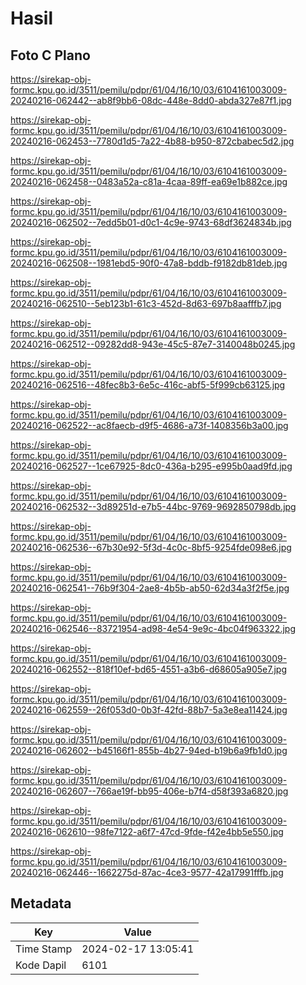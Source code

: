 # Hasil

## Foto C Plano

https://sirekap-obj-formc.kpu.go.id/3511/pemilu/pdpr/61/04/16/10/03/6104161003009-20240216-062442--ab8f9bb6-08dc-448e-8dd0-abda327e87f1.jpg

https://sirekap-obj-formc.kpu.go.id/3511/pemilu/pdpr/61/04/16/10/03/6104161003009-20240216-062453--7780d1d5-7a22-4b88-b950-872cbabec5d2.jpg

https://sirekap-obj-formc.kpu.go.id/3511/pemilu/pdpr/61/04/16/10/03/6104161003009-20240216-062458--0483a52a-c81a-4caa-89ff-ea69e1b882ce.jpg

https://sirekap-obj-formc.kpu.go.id/3511/pemilu/pdpr/61/04/16/10/03/6104161003009-20240216-062502--7edd5b01-d0c1-4c9e-9743-68df3624834b.jpg

https://sirekap-obj-formc.kpu.go.id/3511/pemilu/pdpr/61/04/16/10/03/6104161003009-20240216-062508--1981ebd5-90f0-47a8-bddb-f9182db81deb.jpg

https://sirekap-obj-formc.kpu.go.id/3511/pemilu/pdpr/61/04/16/10/03/6104161003009-20240216-062510--5eb123b1-61c3-452d-8d63-697b8aafffb7.jpg

https://sirekap-obj-formc.kpu.go.id/3511/pemilu/pdpr/61/04/16/10/03/6104161003009-20240216-062512--09282dd8-943e-45c5-87e7-3140048b0245.jpg

https://sirekap-obj-formc.kpu.go.id/3511/pemilu/pdpr/61/04/16/10/03/6104161003009-20240216-062516--48fec8b3-6e5c-416c-abf5-5f999cb63125.jpg

https://sirekap-obj-formc.kpu.go.id/3511/pemilu/pdpr/61/04/16/10/03/6104161003009-20240216-062522--ac8faecb-d9f5-4686-a73f-1408356b3a00.jpg

https://sirekap-obj-formc.kpu.go.id/3511/pemilu/pdpr/61/04/16/10/03/6104161003009-20240216-062527--1ce67925-8dc0-436a-b295-e995b0aad9fd.jpg

https://sirekap-obj-formc.kpu.go.id/3511/pemilu/pdpr/61/04/16/10/03/6104161003009-20240216-062532--3d89251d-e7b5-44bc-9769-9692850798db.jpg

https://sirekap-obj-formc.kpu.go.id/3511/pemilu/pdpr/61/04/16/10/03/6104161003009-20240216-062536--67b30e92-5f3d-4c0c-8bf5-9254fde098e6.jpg

https://sirekap-obj-formc.kpu.go.id/3511/pemilu/pdpr/61/04/16/10/03/6104161003009-20240216-062541--76b9f304-2ae8-4b5b-ab50-62d34a3f2f5e.jpg

https://sirekap-obj-formc.kpu.go.id/3511/pemilu/pdpr/61/04/16/10/03/6104161003009-20240216-062546--83721954-ad98-4e54-9e9c-4bc04f963322.jpg

https://sirekap-obj-formc.kpu.go.id/3511/pemilu/pdpr/61/04/16/10/03/6104161003009-20240216-062552--818f10ef-bd65-4551-a3b6-d68605a905e7.jpg

https://sirekap-obj-formc.kpu.go.id/3511/pemilu/pdpr/61/04/16/10/03/6104161003009-20240216-062559--26f053d0-0b3f-42fd-88b7-5a3e8ea11424.jpg

https://sirekap-obj-formc.kpu.go.id/3511/pemilu/pdpr/61/04/16/10/03/6104161003009-20240216-062602--b45166f1-855b-4b27-94ed-b19b6a9fb1d0.jpg

https://sirekap-obj-formc.kpu.go.id/3511/pemilu/pdpr/61/04/16/10/03/6104161003009-20240216-062607--766ae19f-bb95-406e-b7f4-d58f393a6820.jpg

https://sirekap-obj-formc.kpu.go.id/3511/pemilu/pdpr/61/04/16/10/03/6104161003009-20240216-062610--98fe7122-a6f7-47cd-9fde-f42e4bb5e550.jpg

https://sirekap-obj-formc.kpu.go.id/3511/pemilu/pdpr/61/04/16/10/03/6104161003009-20240216-062446--1662275d-87ac-4ce3-9577-42a17991fffb.jpg


## Metadata

| Key        | Value               |
| ---------- | ------------------- |
| Time Stamp | 2024-02-17 13:05:41 |
| Kode Dapil | 6101                |



